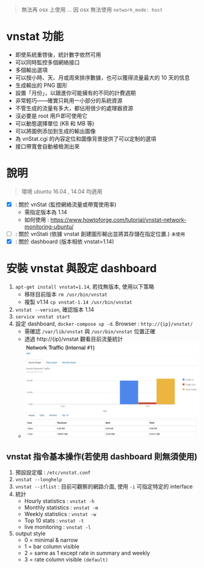 > 無法再 osx 上使用 ... 因 osx 無法使用 `network_mode: host`

# vnstat 功能
- 即使系統重啓後，統計數字依然可用
- 可以同時監控多個網絡接口
- 多個輸出選項
- 可以按小時、天、月或周來排序數據，也可以獲得流量最大的 10 天的信息
- 生成輸出的 PNG 圖形
- 設置「月份」，以跟進你可能擁有的不同的計費週期
- 非常輕巧――確實只耗用一小部分的系統資源
- 不管生成的流量有多大，都佔用很少的處理器資源
- 沒必要是 root 用戶即可使用它
- 可以動態選擇單位 (KB 和 MB 等)
- 可以將圖例添加到生成的輸出圖像
- 為 vnStat.cgi 的內容定位和圖像背景提供了可以定制的選項
- 接口帶寬會自動被檢測出來

# 說明
> 環境 ubuntu 16.04 , 14.04 均適用

- [x] : 關於 vnStat (監控網絡流量或帶寬使用率)
    - 需指定版本為 1.14
    - 如何使用 : https://www.howtoforge.com/tutorial/vnstat-network-monitoring-ubuntu/
- [ ] : 關於 vnStati (依據 vnstat 創建圖形輸出並將其存儲在指定位置.) `未使用`
- [x] : 關於 dashboard (版本相依 vnstat=1.14)

# 安裝 vnstat 與設定 dashboard
1. `apt-get install vnstat=1.14`, 若找無版本, 使用以下策略
    - 移除目前版本 `rm /usr/bin/vnstat`
    - 複製 v1.14 `cp vnstat-1.14 /usr/bin/vnstat`
2. `vnstat --version`, 確認版本 1.14
3. `service vnstat start`
4. 設定 dashboard, `docker-compose up -d`. Browser : `http://{ip}/vnstat/`
    - 需確認 `/var/lib/vnstat` 與 `/usr/bin/vnstat` 位置正確
    - 透過 http://{ip}/vnstat 觀看目前流量統計
    - ![dashboard](./assets/dashboard.png)

## vnstat 指令基本操作(若使用 dashboard 則無須使用)

1. 預設設定檔 : `/etc/vnstat.conf`
2. `vnstat --longhelp`
3. `vnstat --iflist` : 目前可觀察的網路介面, 使用 `-i` 可指定特定的 interface
4. 統計
    - Hourly statistics     : `vnstat -h`
    - Monthly statistics    : `vnstat -m` 
    - Weekly statistics     : `vnstat -w`
    - Top 10 stats          : `vnstat -t`
    - live monitoring       : `vnstat -l`
5. output style
    - 0 = minimal & narrow
    - 1 = bar column visible
    - 2 = same as 1 except rate in summary and weekly
    - 3 = rate column visible `(default)`